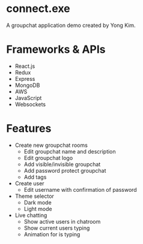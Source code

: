 # connect.exe

A groupchat application demo created by Yong Kim.

# Frameworks & APIs

+ React.js
+ Redux
+ Express
+ MongoDB
+ AWS
+ JavaScript
+ Websockets

# Features

+ Create new groupchat rooms
  + Edit groupchat name and description
  + Edit groupchat logo
  + Add visible/invisible groupchat
  + Add password protect groupchat
  + Add tags
+ Create user
  + Edit username with confirmation of password
+ Theme selector
  + Dark mode
  + Light mode
+ Live chatting
  + Show active users in chatroom
  + Show current users typing
  + Animation for is typing
